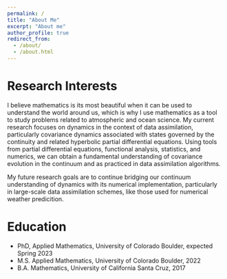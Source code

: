 ```yaml
---
permalink: /
title: "About Me"
excerpt: "About me"
author_profile: true
redirect_from: 
  - /about/
  - /about.html
---
```

Research Interests
======
I believe mathematics is its most beautiful when it can be used to understand the world around us, which is why I use mathematics as a tool to study problems related to atmospheric and ocean science. My current research focuses on dynamics in the context of data assimilation, particularly covariance dynamics associated with states governed by the continuity and related hyperbolic partial differential equations. Using tools from partial differential equations, functional analysis, statistics, and numerics, we can obtain a fundamental understanding of covariance evolution in the continuum and as practiced in data assimilation algorithms. 

My future research goals are to continue bridging our continuum understanding of dynamics with its numerical implementation, particularly in large-scale data assimilation schemes, like those used for numerical weather predicition.


Education
======
* PhD, Applied Mathematics, University of Colorado Boulder, expected Spring 2023
* M.S. Applied Mathematics, University of Colorado Boulder, 2022
* B.A. Mathematics, University of California Santa Cruz, 2017









